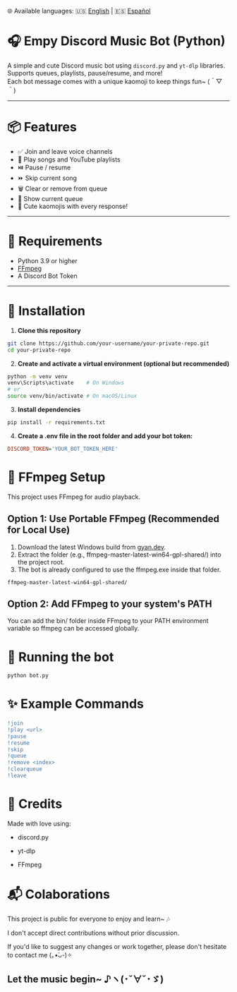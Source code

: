 🌐 Available languages: 🇺🇸 [English](README.en.md) | 🇪🇸 [Español](README.md)

# 🎧 Empy Discord Music Bot (Python)

A simple and cute Discord music bot using `discord.py` and `yt-dlp` libraries. Supports queues, playlists, pause/resume, and more!  
Each bot message comes with a unique kaomoji to keep things fun~ (＾▽＾)

---

# 📦 Features

- ✅ Join and leave voice channels
- 🎵 Play songs and YouTube playlists
- ⏯️ Pause / resume
- ⏩ Skip current song
- 🗑️ Clear or remove from queue
- 📜 Show current queue
- 💌 Cute kaomojis with every response!

---

# 🔧 Requirements

- Python 3.9 or higher
- [FFmpeg](https://ffmpeg.org/download.html)
- A Discord Bot Token

---

# 🚀 Installation

1. **Clone this repository**
```bash
git clone https://github.com/your-username/your-private-repo.git
cd your-private-repo
```

2. **Create and activate a virtual environment (optional but recommended)**
```bash
python -m venv venv
venv\Scripts\activate    # On Windows
# or
source venv/bin/activate # On macOS/Linux
```

3. **Install dependencies**
```bash
pip install -r requirements.txt
```

4. **Create a .env file in the root folder and add your bot token:**
```ini
DISCORD_TOKEN='YOUR_BOT_TOKEN_HERE'
```

# 🎥 FFmpeg Setup

This project uses FFmpeg for audio playback.

## Option 1: Use Portable FFmpeg (Recommended for Local Use)

1. Download the latest Windows build from [gyan.dev](https://www.gyan.dev/ffmpeg/builds/).
2. Extract the folder (e.g., ffmpeg-master-latest-win64-gpl-shared/) into the project root.
3. The bot is already configured to use the ffmpeg.exe inside that folder.

```vbnet
ffmpeg-master-latest-win64-gpl-shared/
```

## Option 2: Add FFmpeg to your system's PATH

You can add the bin/ folder inside FFmpeg to your PATH environment variable so ffmpeg can be accessed globally.

# 🐣 Running the bot
```bash
python bot.py
```

# ✨ Example Commands
```diff
!join
!play <url>
!pause
!resume
!skip
!queue
!remove <index>
!clearqueue
!leave
```

# 💖 Credits
Made with love using:

- discord.py

- yt-dlp

- FFmpeg

# 📬 Colaborations

This project is public for everyone to enjoy and learn~ 🎶

I don't accept direct contributions without prior discussion.

If you'd like to suggest any changes or work together, please don't hesitate to contact me (｡•̀ᴗ-)✧

## Let the music begin~ ♪ヽ(･ˇ∀ˇ･ゞ)